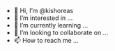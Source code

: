 - 👋 Hi, I’m @kishoreas
- 👀 I’m interested in ...
- 🌱 I’m currently learning ...
- 💞️ I’m looking to collaborate on ...
- 📫 How to reach me ...

<!---
kishoreas/kishoreas is a ✨ special ✨ repository because its `README.md` (this file) appears on your GitHub profile.
You can click the Preview link to take a look at your changes.
--->
